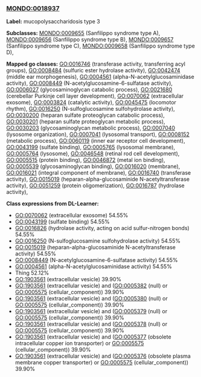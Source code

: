 
### [MONDO:0018937](http://purl.obolibrary.org/obo/MONDO_0018937)
**Label:** mucopolysaccharidosis type 3

**Subclasses:** [MONDO:0009655](http://purl.obolibrary.org/obo/MONDO_0009655) (Sanfilippo syndrome type A), [MONDO:0009656](http://purl.obolibrary.org/obo/MONDO_0009656) (Sanfilippo syndrome type B), [MONDO:0009657](http://purl.obolibrary.org/obo/MONDO_0009657) (Sanfilippo syndrome type C), [MONDO:0009658](http://purl.obolibrary.org/obo/MONDO_0009658) (Sanfilippo syndrome type D), 

**Mapped go classes:** [GO:0016746](http://purl.obolibrary.org/obo/GO_0016746) (transferase activity, transferring acyl groups), [GO:0008484](http://purl.obolibrary.org/obo/GO_0008484) (sulfuric ester hydrolase activity), [GO:0042474](http://purl.obolibrary.org/obo/GO_0042474) (middle ear morphogenesis), [GO:0004561](http://purl.obolibrary.org/obo/GO_0004561) (alpha-N-acetylglucosaminidase activity), [GO:0008449](http://purl.obolibrary.org/obo/GO_0008449) (N-acetylglucosamine-6-sulfatase activity), [GO:0006027](http://purl.obolibrary.org/obo/GO_0006027) (glycosaminoglycan catabolic process), [GO:0021680](http://purl.obolibrary.org/obo/GO_0021680) (cerebellar Purkinje cell layer development), [GO:0070062](http://purl.obolibrary.org/obo/GO_0070062) (extracellular exosome), [GO:0003824](http://purl.obolibrary.org/obo/GO_0003824) (catalytic activity), [GO:0045475](http://purl.obolibrary.org/obo/GO_0045475) (locomotor rhythm), [GO:0016250](http://purl.obolibrary.org/obo/GO_0016250) (N-sulfoglucosamine sulfohydrolase activity), [GO:0030200](http://purl.obolibrary.org/obo/GO_0030200) (heparan sulfate proteoglycan catabolic process), [GO:0030201](http://purl.obolibrary.org/obo/GO_0030201) (heparan sulfate proteoglycan metabolic process), [GO:0030203](http://purl.obolibrary.org/obo/GO_0030203) (glycosaminoglycan metabolic process), [GO:0007040](http://purl.obolibrary.org/obo/GO_0007040) (lysosome organization), [GO:0007041](http://purl.obolibrary.org/obo/GO_0007041) (lysosomal transport), [GO:0008152](http://purl.obolibrary.org/obo/GO_0008152) (metabolic process), [GO:0060119](http://purl.obolibrary.org/obo/GO_0060119) (inner ear receptor cell development), [GO:0043199](http://purl.obolibrary.org/obo/GO_0043199) (sulfate binding), [GO:0005765](http://purl.obolibrary.org/obo/GO_0005765) (lysosomal membrane), [GO:0005764](http://purl.obolibrary.org/obo/GO_0005764) (lysosome), [GO:0046548](http://purl.obolibrary.org/obo/GO_0046548) (retinal rod cell development), [GO:0005515](http://purl.obolibrary.org/obo/GO_0005515) (protein binding), [GO:0046872](http://purl.obolibrary.org/obo/GO_0046872) (metal ion binding), [GO:0005539](http://purl.obolibrary.org/obo/GO_0005539) (glycosaminoglycan binding), [GO:0016020](http://purl.obolibrary.org/obo/GO_0016020) (membrane), [GO:0016021](http://purl.obolibrary.org/obo/GO_0016021) (integral component of membrane), [GO:0016740](http://purl.obolibrary.org/obo/GO_0016740) (transferase activity), [GO:0015019](http://purl.obolibrary.org/obo/GO_0015019) (heparan-alpha-glucosaminide N-acetyltransferase activity), [GO:0051259](http://purl.obolibrary.org/obo/GO_0051259) (protein oligomerization), [GO:0016787](http://purl.obolibrary.org/obo/GO_0016787) (hydrolase activity), 

**Class expressions from DL-Learner:**

- [GO:0070062](http://purl.obolibrary.org/obo/GO_0070062) (extracellular exosome) 54.55%
- [GO:0043199](http://purl.obolibrary.org/obo/GO_0043199) (sulfate binding) 54.55%
- [GO:0016826](http://purl.obolibrary.org/obo/GO_0016826) (hydrolase activity, acting on acid sulfur-nitrogen bonds) 54.55%
- [GO:0016250](http://purl.obolibrary.org/obo/GO_0016250) (N-sulfoglucosamine sulfohydrolase activity) 54.55%
- [GO:0015019](http://purl.obolibrary.org/obo/GO_0015019) (heparan-alpha-glucosaminide N-acetyltransferase activity) 54.55%
- [GO:0008449](http://purl.obolibrary.org/obo/GO_0008449) (N-acetylglucosamine-6-sulfatase activity) 54.55%
- [GO:0004561](http://purl.obolibrary.org/obo/GO_0004561) (alpha-N-acetylglucosaminidase activity) 54.55%
- Thing 52.12%
- [GO:1903561](http://purl.obolibrary.org/obo/GO_1903561) (extracellular vesicle) 39.90%
- [GO:1903561](http://purl.obolibrary.org/obo/GO_1903561) (extracellular vesicle) and ([GO:0005382](http://purl.obolibrary.org/obo/GO_0005382) (null) or [GO:0005575](http://purl.obolibrary.org/obo/GO_0005575) (cellular_component)) 39.90%
- [GO:1903561](http://purl.obolibrary.org/obo/GO_1903561) (extracellular vesicle) and ([GO:0005380](http://purl.obolibrary.org/obo/GO_0005380) (null) or [GO:0005575](http://purl.obolibrary.org/obo/GO_0005575) (cellular_component)) 39.90%
- [GO:1903561](http://purl.obolibrary.org/obo/GO_1903561) (extracellular vesicle) and ([GO:0005379](http://purl.obolibrary.org/obo/GO_0005379) (null) or [GO:0005575](http://purl.obolibrary.org/obo/GO_0005575) (cellular_component)) 39.90%
- [GO:1903561](http://purl.obolibrary.org/obo/GO_1903561) (extracellular vesicle) and ([GO:0005378](http://purl.obolibrary.org/obo/GO_0005378) (null) or [GO:0005575](http://purl.obolibrary.org/obo/GO_0005575) (cellular_component)) 39.90%
- [GO:1903561](http://purl.obolibrary.org/obo/GO_1903561) (extracellular vesicle) and ([GO:0005377](http://purl.obolibrary.org/obo/GO_0005377) (obsolete intracellular copper ion transporter) or [GO:0005575](http://purl.obolibrary.org/obo/GO_0005575) (cellular_component)) 39.90%
- [GO:1903561](http://purl.obolibrary.org/obo/GO_1903561) (extracellular vesicle) and ([GO:0005376](http://purl.obolibrary.org/obo/GO_0005376) (obsolete plasma membrane copper transporter) or [GO:0005575](http://purl.obolibrary.org/obo/GO_0005575) (cellular_component)) 39.90%


